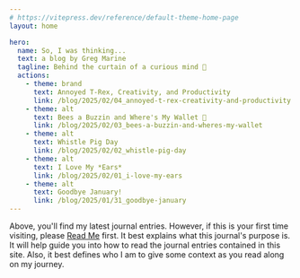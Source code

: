 ```yaml
---
# https://vitepress.dev/reference/default-theme-home-page
layout: home

hero:
  name: So, I was thinking...
  text: a blog by Greg Marine
  tagline: Behind the curtain of a curious mind 🤔
  actions:
    - theme: brand
      text: Annoyed T-Rex, Creativity, and Productivity
      link: /blog/2025/02/04_annoyed-t-rex-creativity-and-productivity
    - theme: alt
      text: Bees a Buzzin and Where's My Wallet 🤣
      link: /blog/2025/02/03_bees-a-buzzin-and-wheres-my-wallet
    - theme: alt
      text: Whistle Pig Day
      link: /blog/2025/02/02_whistle-pig-day
    - theme: alt
      text: I Love My *Ears*
      link: /blog/2025/02/01_i-love-my-ears
    - theme: alt
      text: Goodbye January!
      link: /blog/2025/01/31_goodbye-january
---
```


Above, you'll find my latest journal entries. However, if this is your first time visiting, please [Read Me](read-me) first. It best explains what this journal's purpose is. It will help guide you into how to read the journal entries contained in this site. Also, it best defines who I am to give some context as you read along on my journey.